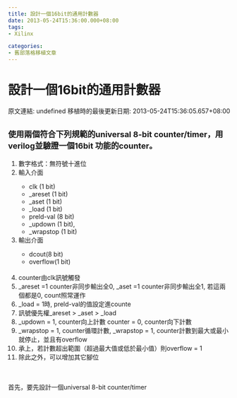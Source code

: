 ```yaml
---
title: 設計一個16bit的通用計數器
date: 2013-05-24T15:36:00.000+08:00
tags: 
- Xilinx

categories:
- 舊部落格移植文章
---
```


# 設計一個16bit的通用計數器

原文連結: undefined
移植時的最後更新日期: 2013-05-24T15:36:05.657+08:00

<h2><span style="font-size: large;">使用兩個符合下列規範的universal 8-bit counter/timer，用verilog並驗證一個16bit 功能的counter。</span></h2><ol><li>數字格式：無符號十進位</li><li>輸入介面</li><ul><li>clk (1 bit)</li><li>_areset (1 bit)</li><li>_aset (1 bit)</li><li>_load (1 bit)</li><li>preld-val (8 bit)</li><li>_updown (1 bit),</li><li>_wrapstop (1 bit)</li></ul><li>輸出介面</li><ul><li>dcout(8 bit)</li><li>overflow(1 bit)</li></ul><br /><li>counter由clk訊號觸發</li><li>_areset =1 counter非同步輸出全0, _aset =1&nbsp;counter非同步輸出全1, 若這兩個都是0, count照常運作</li><li>_load = 1時,&nbsp;preld-val的值設定進counte</li><li>訊號優先權_areset &gt; _aset &gt; _load</li><li>_updown = 1, counter向上計數 counter = 0, counter向下計數</li><li>_wrapstop = 1, counter循環計數, _wrapstop = 1, counter計數到最大或最小就停止，並且有overflow</li><li>承上，若計數超出範圍（超過最大值或低於最小值）則overflow = 1</li><li>除此之外，可以增加其它腳位</li></ol><br /><br />首先，要先設計一個universal 8-bit counter/timer
